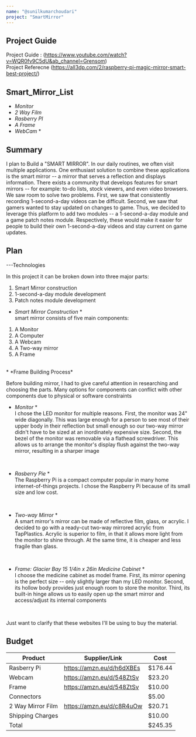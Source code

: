 ```yaml
---
name: "@sunilkumarchoudari"
project: "SmartMirror"
---
```


## Project Guide
Project Guide : (https://www.youtube.com/watch?v=WQR0fv9C5dU&ab_channel=Grensom) <br>
Project Referecne (https://all3dp.com/2/raspberry-pi-magic-mirror-smart-best-project/)

## Smart_Mirror_List
* *Monitor*
* *2 Way Film*
* *Rasberry PI*
* *A Frame*
* *WebCam* *


## Summary

I plan to Build a "SMART MIRROR". In our daily routines, we often visit multiple applications. One enthusiast solution to combine these applications is the smart mirror -- a mirror that serves a reflection and displays information. There exists a
community that develops features for smart mirrors -- for example: to-do lists, stock viewers, and even video browsers. We saw room to solve two problems. First, we saw that consistently recording 1-second-a-day videos can be difficult. Second, 
we saw that gamers wanted to stay updated on changes to game. Thus, we decided to leverage this platform to add two modules -- a 1-second-a-day module and a game patch notes module. Respectively, these would make it easier for people to build their 
own 1-second-a-day videos and stay current on game updates.

## Plan
---Technologies

In this project it can be broken down into three major parts:
1. Smart Mirror construction
2. 1-second-a-day module development
3. Patch notes module development

* *Smart Mirror Construction* * <br>
smart mirror consists of five main components:
1. A Monitor
2. A Computer
3. A Webcam
4. A Two-way mirror
5. A Frame
<br>
* *Frame Building Process* 

Before building mirror, I had to give careful attention in researching and choosing the parts. Many
options for components can conflict with other components due to physical or software constraints

* *Monitor* * <br>
I chose the LED monitor for multiple reasons. First, the monitor was 24" wide diagonally.
This was large enough for a person to see most of their upper body in their reflection but small enough so
our two-way mirror didn't have to be sized at an inordinately expensive size. Second, the bezel of the
monitor was removable via a flathead screwdriver. This allows us to arrange the monitor's display flush
against the two-way mirror, resulting in a sharper image
<br>

* *Rasberry Pie* * <br>
The Raspberry Pi is a compact computer popular in many home internet-of-things projects. I chose
the Raspberry Pi because of its small size and low cost.
<br>

* *Two-way Mirror* * <br>
A smart mirror's mirror can be made of reflective film, glass, or acrylic. I decided to go with a ready-cut
two-way mirrored acrylic from TapPlastics. Acrylic is superior to film, in that it allows more light from the
monitor to shine through. At the same time, it is cheaper and less fragile than glass.
<br>

* *Frame: Glacier Bay 15 1/4in x 26in Medicine Cabinet* * <br>
I choose the medicine cabinet as model frame. First, its mirror opening is the perfect size -- only slightly
larger than my LED monitor. Second, its hollow body provides just enough room to store the monitor.
Third, its built-in hinge allows us to easily open up the smart mirror and access/adjust its internal
components
<br>

Just want to clarify that these websites I'll be using to buy the material.

## Budget

| Product           | Supplier/Link                         | Cost    |
| ---------------   | ------------------------------------- | ------  |
| Rasberry Pi       | https://amzn.eu/d/h6dXBEs             | $176.44 |
| Webcam            | https://amzn.eu/d/548ZtSv             | $23.20  |
| Frame             | https://amzn.eu/d/548ZtSv             | $10.00  |
| Connectors        |                                       | $5.00   |
| 2 Way Mirror Film | https://amzn.eu/d/c8R4uOw             | $20.71  |
| Shipping Charges  |                                       | $10.00  |
| Total             |                                       | $245.35 |
